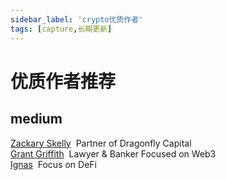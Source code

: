 ```yaml
---
sidebar_label: 'crypto优质作者'
tags: [capture,长期更新]
---
```


# 优质作者推荐

## medium

[Zackary Skelly](https://medium.com/@zackary)&nbsp;&nbsp;Partner of Dragonfly Capital<br/>
[Grant Griffith](https://medium.com/@grantfgriffith)&nbsp;&nbsp;Lawyer & Banker Focused on Web3<br/>
[Ignas](https://medium.com/@Ignas_defi_research)&nbsp;&nbsp;Focus on DeFi<br/>